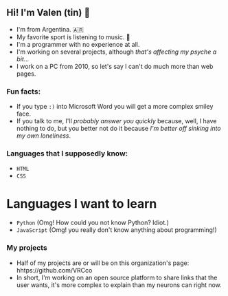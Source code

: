## Hi! I'm Valen (tin) 👋

- I'm from Argentina. 🇦🇷
- My favorite sport is listening to music. 🎵
- I'm a programmer with no experience at all.
- I'm working on several projects, although *that's affecting my psyche a bit...*
- I work on a PC from 2010, so let's say I can't do much more than web pages.

### Fun facts:
- If you type `:)` into Microsoft Word you will get a more complex smiley face.
- If you talk to me, I'll *probably answer you quickly* because, well, I have nothing to do, but you better not do it because *I'm better off sinking into my own loneliness*.

### Languages that I supposedly know:
- `HTML`
- `CSS`

# Languages I want to learn
- `Python` (Omg! How could you not know Python? Idiot.)
- `JavaScript` (Omg! you really don't know anything about programming!)

### My projects 
- Half of my projects are or will be on this organization's page: hhtps://github.com/VRCco
- In short, I'm working on an open source platform to share links that the user wants, it's more complex to explain than my neurons can right now.


